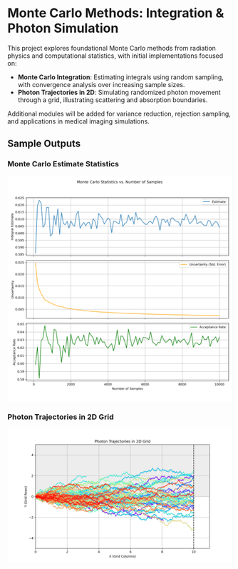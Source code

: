 # Monte Carlo Methods: Integration & Photon Simulation

This project explores foundational Monte Carlo methods from radiation physics and computational statistics, with initial implementations focused on:

- **Monte Carlo Integration**: Estimating integrals using random sampling, with convergence analysis over increasing sample sizes.
- **Photon Trajectories in 2D**: Simulating randomized photon movement through a grid, illustrating scattering and absorption boundaries.

Additional modules will be added for variance reduction, rejection sampling, and applications in medical imaging simulations.

## Sample Outputs

### Monte Carlo Estimate Statistics
![Monte Carlo Statistics](./fig/mc_statistics_vs_samples.png)

### Photon Trajectories in 2D Grid
![Photon Trajectories](./fig/photon_trajectories.jpg)